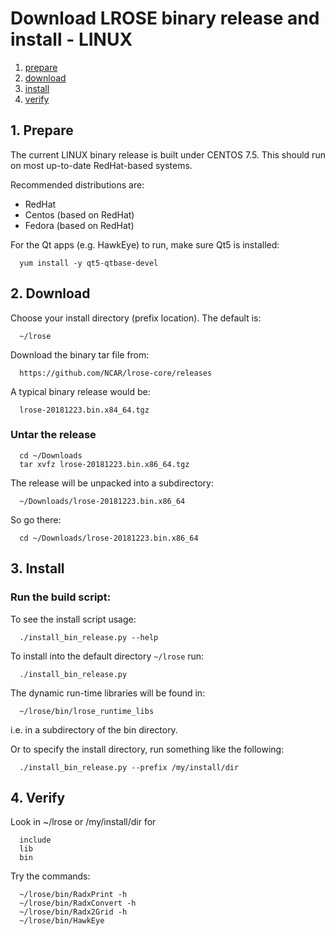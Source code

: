 # Download LROSE binary release and install - LINUX

1. [prepare](#prepare)
2. [download](#download)
3. [install](#install)
4. [verify](#verify)

<a name="prepare"/>

## 1. Prepare

The current LINUX binary release is built under CENTOS 7.5.
This should run on most up-to-date RedHat-based systems.

Recommended distributions are:

  * RedHat
  * Centos (based on RedHat)
  * Fedora (based on RedHat)

For the Qt apps (e.g. HawkEye) to run, make sure Qt5 is installed:

```
  yum install -y qt5-qtbase-devel
```

<a name="download"/>

## 2. Download

Choose your install directory (prefix location). The default is:

```
  ~/lrose
```

Download the binary tar file from:

```
  https://github.com/NCAR/lrose-core/releases
```

A typical binary release would be:

```
  lrose-20181223.bin.x84_64.tgz
```

### Untar the release

```
  cd ~/Downloads
  tar xvfz lrose-20181223.bin.x86_64.tgz
```

The release will be unpacked into a subdirectory:

```
  ~/Downloads/lrose-20181223.bin.x86_64
```

So go there:

```
  cd ~/Downloads/lrose-20181223.bin.x86_64
```

<a name="install"/>

## 3. Install

### Run the build script:

To see the install script usage:

```
  ./install_bin_release.py --help
```

To install into the default directory `~/lrose` run:

```
  ./install_bin_release.py
```

The dynamic run-time libraries will be found in:

```
  ~/lrose/bin/lrose_runtime_libs
```

i.e. in a subdirectory of the bin directory.

Or to specify the install directory, run something like the following:

```
  ./install_bin_release.py --prefix /my/install/dir
```

<a name="verify"/>

## 4. Verify

Look in ~/lrose or /my/install/dir for

```
  include
  lib
  bin
```

Try the commands:
```
  ~/lrose/bin/RadxPrint -h
  ~/lrose/bin/RadxConvert -h
  ~/lrose/bin/Radx2Grid -h
  ~/lrose/bin/HawkEye
```
